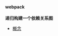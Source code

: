 #### webpack

**递归构建一个依赖关系图**

- [概念](https://github.com/shuaiyafei/pritics/blob/master/webpack/practise/concept/consider.md)